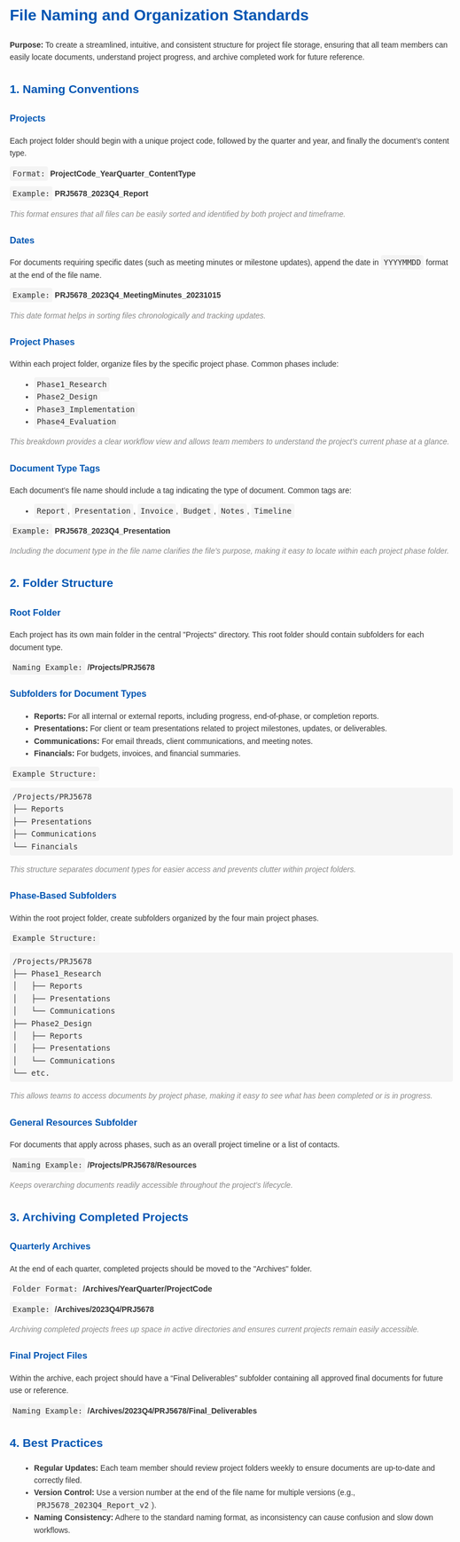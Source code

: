 <!DOCTYPE html>
<html lang="en">
<head>
    <meta charset="UTF-8">
    <meta name="viewport" content="width=device-width, initial-scale=1.0">
    <title>File Naming and Organization Standards</title>
    <style>
        body {
            font-family: Arial, sans-serif;
            line-height: 1.6;
            max-width: 800px;
            margin: auto;
            color: #333;
        }
        h1, h2, h3 {
            color: #0056b3;
        }
        code, pre {
            background-color: #f4f4f4;
            padding: 5px;
            border-radius: 4px;
            font-size: 1em;
        }
        ul {
            margin-left: 20px;
        }
        .example {
            font-weight: bold;
            color: #333;
        }
        .purpose {
            color: #888;
            font-style: italic;
        }
    </style>
</head>
<body>

<h1>File Naming and Organization Standards</h1>
<p><strong>Purpose:</strong> To create a streamlined, intuitive, and consistent structure for project file storage, ensuring that all team members can easily locate documents, understand project progress, and archive completed work for future reference.</p>

<h2>1. Naming Conventions</h2>

<h3>Projects</h3>
<p>Each project folder should begin with a unique project code, followed by the quarter and year, and finally the document’s content type.</p>
<p><code>Format:</code> <span class="example">ProjectCode_YearQuarter_ContentType</span></p>
<p><code>Example:</code> <span class="example">PRJ5678_2023Q4_Report</span></p>
<p class="purpose">This format ensures that all files can be easily sorted and identified by both project and timeframe.</p>

<h3>Dates</h3>
<p>For documents requiring specific dates (such as meeting minutes or milestone updates), append the date in <code>YYYYMMDD</code> format at the end of the file name.</p>
<p><code>Example:</code> <span class="example">PRJ5678_2023Q4_MeetingMinutes_20231015</span></p>
<p class="purpose">This date format helps in sorting files chronologically and tracking updates.</p>

<h3>Project Phases</h3>
<p>Within each project folder, organize files by the specific project phase. Common phases include:</p>
<ul>
    <li><code>Phase1_Research</code></li>
    <li><code>Phase2_Design</code></li>
    <li><code>Phase3_Implementation</code></li>
    <li><code>Phase4_Evaluation</code></li>
</ul>
<p class="purpose">This breakdown provides a clear workflow view and allows team members to understand the project’s current phase at a glance.</p>

<h3>Document Type Tags</h3>
<p>Each document’s file name should include a tag indicating the type of document. Common tags are:</p>
<ul>
    <li><code>Report</code>, <code>Presentation</code>, <code>Invoice</code>, <code>Budget</code>, <code>Notes</code>, <code>Timeline</code></li>
</ul>
<p><code>Example:</code> <span class="example">PRJ5678_2023Q4_Presentation</span></p>
<p class="purpose">Including the document type in the file name clarifies the file’s purpose, making it easy to locate within each project phase folder.</p>

<h2>2. Folder Structure</h2>

<h3>Root Folder</h3>
<p>Each project has its own main folder in the central "Projects" directory. This root folder should contain subfolders for each document type.</p>
<p><code>Naming Example:</code> <span class="example">/Projects/PRJ5678</span></p>

<h3>Subfolders for Document Types</h3>
<ul>
    <li><strong>Reports:</strong> For all internal or external reports, including progress, end-of-phase, or completion reports.</li>
    <li><strong>Presentations:</strong> For client or team presentations related to project milestones, updates, or deliverables.</li>
    <li><strong>Communications:</strong> For email threads, client communications, and meeting notes.</li>
    <li><strong>Financials:</strong> For budgets, invoices, and financial summaries.</li>
</ul>

<p><code>Example Structure:</code></p>
<pre>
/Projects/PRJ5678  
├── Reports  
├── Presentations  
├── Communications  
└── Financials  
</pre>
<p class="purpose">This structure separates document types for easier access and prevents clutter within project folders.</p>

<h3>Phase-Based Subfolders</h3>
<p>Within the root project folder, create subfolders organized by the four main project phases.</p>
<p><code>Example Structure:</code></p>
<pre>
/Projects/PRJ5678  
├── Phase1_Research  
│   ├── Reports  
│   ├── Presentations  
│   └── Communications  
├── Phase2_Design  
│   ├── Reports  
│   ├── Presentations  
│   └── Communications  
└── etc.
</pre>
<p class="purpose">This allows teams to access documents by project phase, making it easy to see what has been completed or is in progress.</p>

<h3>General Resources Subfolder</h3>
<p>For documents that apply across phases, such as an overall project timeline or a list of contacts.</p>
<p><code>Naming Example:</code> <span class="example">/Projects/PRJ5678/Resources</span></p>
<p class="purpose">Keeps overarching documents readily accessible throughout the project’s lifecycle.</p>

<h2>3. Archiving Completed Projects</h2>

<h3>Quarterly Archives</h3>
<p>At the end of each quarter, completed projects should be moved to the "Archives" folder.</p>
<p><code>Folder Format:</code> <span class="example">/Archives/YearQuarter/ProjectCode</span></p>
<p><code>Example:</code> <span class="example">/Archives/2023Q4/PRJ5678</span></p>
<p class="purpose">Archiving completed projects frees up space in active directories and ensures current projects remain easily accessible.</p>

<h3>Final Project Files</h3>
<p>Within the archive, each project should have a “Final Deliverables” subfolder containing all approved final documents for future use or reference.</p>
<p><code>Naming Example:</code> <span class="example">/Archives/2023Q4/PRJ5678/Final_Deliverables</span></p>

<h2>4. Best Practices</h2>
<ul>
    <li><strong>Regular Updates:</strong> Each team member should review project folders weekly to ensure documents are up-to-date and correctly filed.</li>
    <li><strong>Version Control:</strong> Use a version number at the end of the file name for multiple versions (e.g., <code>PRJ5678_2023Q4_Report_v2</code>).</li>
    <li><strong>Naming Consistency:</strong> Adhere to the standard naming format, as inconsistency can cause confusion and slow down workflows.</li>
</ul>

</body>
</html>
